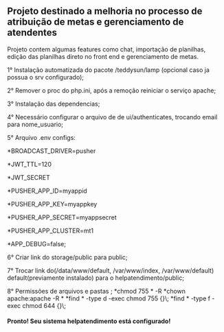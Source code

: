 <h2>Projeto destinado a melhoria no processo de atribuição de metas e gerenciamento de atendentes</h2>

<p>Projeto contem algumas features como chat, importação de planilhas, edição das planilhas direto no front end e gerenciamento de metas. </p>

<p>1° Instalação automatizada do pacote /teddysun/lamp (opcional caso ja possua o srv configurado); </p>
<p>2° Remover o proc do php.ini, após a remoção reiniciar o serviço apache; </p>
<p>3° Instalação das dependencias; </p>
<p>4° Necessário configurar o arquivo de de ui/authenticates, trocando email para nome_usuario; </p>
<p> 5° Arquivo .env configs:
   <p> *BROADCAST_DRIVER=pusher </p>
   <p> *JWT_TTL=120 </p>
    <p> *JWT_SECRET</p>
    <p>*PUSHER_APP_ID=myappid</p>
    <p>*PUSHER_APP_KEY=myappkey</p>
    <p>*PUSHER_APP_SECRET=myappsecret</p>
    <p>*PUSHER_APP_CLUSTER=mt1</p>
    <p>*APP_DEBUG=false;</p>
    </p>
<p>6° Criar link do storage/public para public;</p>
<p>7° Trocar link do(/data/www/default, /var/www/index, /var/www/default) default(previamente instalado) para o helpatendimento/public;</p>
<p>8° Permissões de arquivos e pastas ;
    *chmod 755 * -R
    *chown apache:apache -R *
    *find * -type d -exec chmod 755 {}\;
    *find * -type f -exec chmod 644 {}\;</p> 
    
<h4>Pronto! Seu sistema helpatendimento está configurado!</h4>
